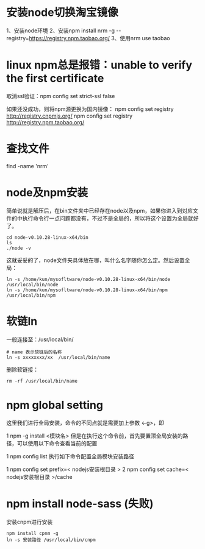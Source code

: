 
# 安装node切换淘宝镜像
1、安装node环境
2、安装npm install nrm -g --registry=https://registry.npm.taobao.org/
3、使用nrm use taobao

# linux npm总是报错：unable to verify the first certificate

取消ssl验证：npm config set strict-ssl false

如果还没成功，则将npm源更换为国内镜像：
npm config set registry http://registry.cnpmjs.org/
npm config set registry http://registry.npm.taobao.org/

# 查找文件 

find -name 'nrm'


# node及npm安装

简单说就是解压后，在bin文件夹中已经存在node以及npm，如果你进入到对应文件的中执行命令行一点问题都没有，不过不是全局的，所以将这个设置为全局就好了。

```
cd node-v0.10.28-linux-x64/bin
ls
./node -v
```

这就妥妥的了，node文件夹具体放在哪，叫什么名字随你怎么定。然后设置全局：

```
ln -s /home/kun/mysofltware/node-v0.10.28-linux-x64/bin/node /usr/local/bin/node
ln -s /home/kun/mysofltware/node-v0.10.28-linux-x64/bin/npm /usr/local/bin/npm

```

# 软链ln

一般连接至：/usr/local/bin/

```
# name 表示软链后的名称
ln -s xxxxxxxx/xx  /usr/local/bin/name

```

删除软链接：

```
rm -rf /usr/local/bin/name
```

# npm global setting 

这里我们进行全局安装，命令的不同点就是需要加上参数 <-g>，即

1   npm -g install <模块名>
但是在执行这个命令前，首先要置顶全局安装的路径，可以使用以下命令查看当前的配置

1   npm config list
执行如下命令配置全局模块安装路径

1   npm config set prefix=< nodejs安装根目录 >
2   npm config set cache=< nodejs安装根目录 >/cache

# npm install node-sass (失败)

安装cnpm进行安装

```
npm install cpnm -g
ln -s 安装路径 /usr/local/bin/cnpm
```




